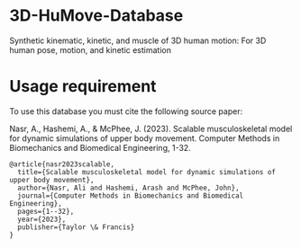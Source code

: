 # 3D-HuMove-Database
Synthetic kinematic, kinetic, and muscle of 3D human motion: For 3D human pose, motion, and kinetic estimation

# Usage requirement
To use this database you must cite the following source paper:

Nasr, A., Hashemi, A., & McPhee, J. (2023). Scalable musculoskeletal model for dynamic simulations of upper body movement. Computer Methods in Biomechanics and Biomedical Engineering, 1-32.

```
@article{nasr2023scalable,
  title={Scalable musculoskeletal model for dynamic simulations of upper body movement},
  author={Nasr, Ali and Hashemi, Arash and McPhee, John},
  journal={Computer Methods in Biomechanics and Biomedical Engineering},
  pages={1--32},
  year={2023},
  publisher={Taylor \& Francis} 
}
```
